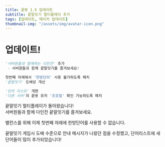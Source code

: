 ```yaml
---
title: 끝봇 1.5 업데이트
subtitle: 끝말잇기 멀티플레이 추가
tags: [업데이트, 메이저 업데이트]
thumbnail-img: "/assets/img/avatar-icon.png"
---
```


# 업데이트!   

```python
'서버원들과 함께하는 다인전' 추가
 - 서버원들과 함께 끝말잇기를 즐겨보세요!

첫번째 차례에서 '한방단어' 사용 불가하도록 패치
'끝말잇기' 도배성 개선

'단어 리스트' 개편
'다른 서버'의 끝봇 유저 '프로필' 확인 가능하도록 패치
```

끝말잇기 멀티플레이가 돌아왔습니다!   
서버원들과 함께 다인전 끝말잇기를 즐겨보세요.   

밸런스를 위해 이제 첫번째 차례에 한방단어를 사용할 수 없습니다.    

끝말잇기 게임시 도배 수준으로 안내 메시지가 나왔던 점을 수정했고, 단어리스트에 새 단어들이 많이 추가되었습니다!